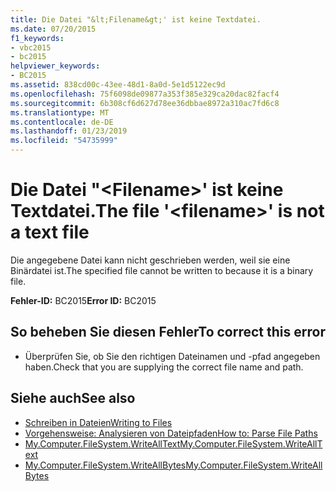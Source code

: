 ```yaml
---
title: Die Datei "&lt;Filename&gt;' ist keine Textdatei.
ms.date: 07/20/2015
f1_keywords:
- vbc2015
- bc2015
helpviewer_keywords:
- BC2015
ms.assetid: 838cd00c-43ee-48d1-8a0d-5e1d5122ec9d
ms.openlocfilehash: 75f6098de09877a353f385e329ca20dac82facf4
ms.sourcegitcommit: 6b308cf6d627d78ee36dbbae8972a310ac7fd6c8
ms.translationtype: MT
ms.contentlocale: de-DE
ms.lasthandoff: 01/23/2019
ms.locfileid: "54735999"
---
```

# <a name="the-file-ltfilenamegt-is-not-a-text-file"></a><span data-ttu-id="fa4b6-102">Die Datei "&lt;Filename&gt;' ist keine Textdatei.</span><span class="sxs-lookup"><span data-stu-id="fa4b6-102">The file '&lt;filename&gt;' is not a text file</span></span>
<span data-ttu-id="fa4b6-103">Die angegebene Datei kann nicht geschrieben werden, weil sie eine Binärdatei ist.</span><span class="sxs-lookup"><span data-stu-id="fa4b6-103">The specified file cannot be written to because it is a binary file.</span></span>  
  
 <span data-ttu-id="fa4b6-104">**Fehler-ID:** BC2015</span><span class="sxs-lookup"><span data-stu-id="fa4b6-104">**Error ID:** BC2015</span></span>  
  
## <a name="to-correct-this-error"></a><span data-ttu-id="fa4b6-105">So beheben Sie diesen Fehler</span><span class="sxs-lookup"><span data-stu-id="fa4b6-105">To correct this error</span></span>  
  
-   <span data-ttu-id="fa4b6-106">Überprüfen Sie, ob Sie den richtigen Dateinamen und -pfad angegeben haben.</span><span class="sxs-lookup"><span data-stu-id="fa4b6-106">Check that you are supplying the correct file name and path.</span></span>  
  
## <a name="see-also"></a><span data-ttu-id="fa4b6-107">Siehe auch</span><span class="sxs-lookup"><span data-stu-id="fa4b6-107">See also</span></span>
- [<span data-ttu-id="fa4b6-108">Schreiben in Dateien</span><span class="sxs-lookup"><span data-stu-id="fa4b6-108">Writing to Files</span></span>](../../visual-basic/developing-apps/programming/drives-directories-files/writing-to-files.md)
- [<span data-ttu-id="fa4b6-109">Vorgehensweise: Analysieren von Dateipfaden</span><span class="sxs-lookup"><span data-stu-id="fa4b6-109">How to: Parse File Paths</span></span>](../../visual-basic/developing-apps/programming/drives-directories-files/how-to-parse-file-paths.md)
- [<span data-ttu-id="fa4b6-110">My.Computer.FileSystem.WriteAllText</span><span class="sxs-lookup"><span data-stu-id="fa4b6-110">My.Computer.FileSystem.WriteAllText</span></span>](xref:Microsoft.VisualBasic.FileIO.FileSystem.WriteAllText%2A)
- [<span data-ttu-id="fa4b6-111">My.Computer.FileSystem.WriteAllBytes</span><span class="sxs-lookup"><span data-stu-id="fa4b6-111">My.Computer.FileSystem.WriteAllBytes</span></span>](xref:Microsoft.VisualBasic.MyServices.FileSystemProxy.WriteAllBytes%2A)
